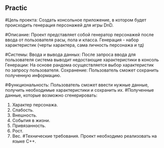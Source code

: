 ## Practic
#Цель проекта:
Создать консольное приложение, в котором будет происходить генерация персонажей для игры DnD.

#Описание:
Проект представляет собой генератор персонажей после ввода от пользователя расы, пола и класса. Генерация - набор характеристик (черты характера, сама личность персонажа и тд)

#Системы:
Ввода и вывода данных: После запроса ввода для пользователя система выводит недостающие характеристики в консоль Генерации: На основе рандома осуществляется выбор характеристик по запросу пользователя. Сохранение: Пользователь сможет сохранить полученную информацию.

#Функциональность:
Пользователь сможет ввести нужные данные, получить необходимые характеристики и сохранить их.
#Полученные данные, которые возможно сгенерировать:
1. Характер персонажа.		
2. Слабость.			
3. Внешность.		
4. События в жизни.
5. Привязанность.
6. Рост.
7. Вес.	
#Технические требования.
Проект необходимо реализовать на языке C++.
